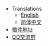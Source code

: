 * Translations
  - [English](/en-us/)
  - [简体中文](/)
* [插件地址](https://github.com/SlimefunReloadingProject/RykenSlimeCustomizer)
* [QQ交流群](https://qm.qq.com/cgi-bin/qm/qr?k=idCPgpiN5wGQwc5fcO4PPLW4UkjAmsKP)